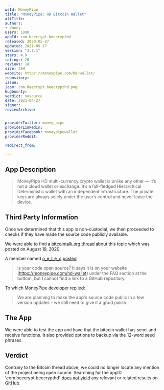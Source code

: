 ```yaml
---
wsId: MoneyPipe
title: "MoneyPipe: HD Bitcoin Wallet"
altTitle: 
authors:
- danny
users: 1000
appId: com.beecrypt.beecrypthd
released: 2020-05-27
updated: 2021-09-17
version: "3.7.1"
stars: 4.0
ratings: 26
reviews: 18
size: 26M
website: https://moneypipe.com/hd-wallet/
repository: 
issue: 
icon: com.beecrypt.beecrypthd.png
bugbounty: 
verdict: nosource
date: 2021-04-27
signer: 
reviewArchive:


providerTwitter: money_pipe
providerLinkedIn: 
providerFacebook: moneypipewallet
providerReddit: 

redirect_from:

---
```



## App Description

> MoneyPipe HD multi-currency crypto wallet is unlike any other — it’s not a cloud wallet or exchange. It’s a full-fledged Hierarchical Deterministic wallet with an independent infrastructure. The private keys are always solely under the user’s control and never leave the device.

## Third Party Information

Once we determined that this app is non-custodial, we then proceeded to checks if they have made the source code publicly available. 

We were able to find a [bitcointalk.org thread](https://bitcointalk.org/index.php?topic=5269872.0) about this topic which was posted on August 19, 2020.

A member named [o_e_l_e_o](https://bitcointalk.org/index.php?action=profile;u=1188543) [posted](https://bitcointalk.org/index.php?topic=5269872.msg55025349#msg55025349):

> Is your code open source? It says it is on your website (https://moneypipe.com/hd-wallet) under the FAQ section at the bottom, but I cannot find a link to a GitHub repository.

To which [MoneyPipe developer](https://bitcointalk.org/index.php?action=profile;u=2843623) [replied](https://bitcointalk.org/index.php?topic=5269872.msg55025588#msg55025588):

> We are planning to make the app's source code public in a few version updates - we still need to give it a good polish.

## The App

We were able to test the app and have that the bitcoin wallet has send-and-receive functions. It also provided options to backup via the 12-word seed phrases.

## Verdict

Contrary to the Bitcoin thread above, we could no longer locate any mention of the project being open source. Searching for the appID 'com.beecrypt.beecrypthd' [does not yield](https://github.com/search?q=com.beecrypt.beecrypthd&type=code) any relevant or related results on GitHub.

